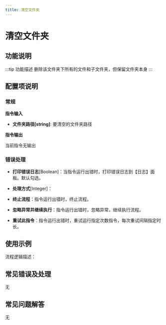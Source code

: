 ```yaml
---
title: 清空文件夹
---
```


# 清空文件夹

## 功能说明

:::tip 功能描述
删除该文件夹下所有的文件和子文件夹，但保留文件夹本身
:::

## 配置项说明

### 常规

**指令输入**

- **文件夹路径[string]**: 要清空的文件夹路径


**指令输出**

当前指令无输出

### 错误处理

- **打印错误日志**[Boolean]：当指令运行出错时，打印错误日志到【日志】面板。默认勾选。

- **处理方式**[Integer]：

 - **终止流程**：指令运行出错时，终止流程。

 - **忽略异常并继续执行**：指令运行出错时，忽略异常，继续执行流程。

 - **重试此指令**：指令运行出错时，重试运行指定次数指令，每次重试间隔指定时长。

## 使用示例

流程逻辑描述：

## 常见错误及处理

无

## 常见问题解答

无

